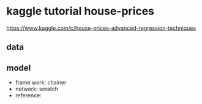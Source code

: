 # kaggle tutorial house-prices
https://www.kaggle.com/c/house-prices-advanced-regression-techniques

## data


## model
 - frame work: chainer
 - network: scratch
 - reference:
